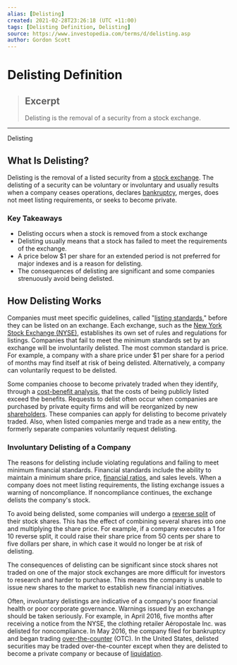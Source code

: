 ```yaml
---
alias: [Delisting]
created: 2021-02-28T23:26:18 (UTC +11:00)
tags: [Delisting Definition, Delisting]
source: https://www.investopedia.com/terms/d/delisting.asp
author: Gordon Scott
---
```


# Delisting Definition

> ## Excerpt
> Delisting is the removal of a security from a stock exchange.

---

Delisting
## What Is Delisting?

Delisting is the removal of a listed security from a [stock exchange](https://www.investopedia.com/terms/s/stockmarket.asp). The delisting of a security can be voluntary or involuntary and usually results when a company ceases operations, declares [bankruptcy](https://www.investopedia.com/terms/b/bankruptcy.asp), merges, does not meet listing requirements, or seeks to become private.

### Key Takeaways

-   Delisting occurs when a stock is removed from a stock exchange
-   Delisting usually means that a stock has failed to meet the requirements of the exchange.
-   A price below $1 per share for an extended period is not preferred for major indexes and is a reason for delisting.
-   The consequences of delisting are significant and some companies strenuously avoid being delisted.

## How Delisting Works

Companies must meet specific guidelines, called "[listing standards](https://www.investopedia.com/terms/l/listingrequirements.asp)," before they can be listed on an exchange. Each exchange, such as the [New York Stock Exchange (NYSE)](https://www.investopedia.com/terms/n/nyse.asp), establishes its own set of rules and regulations for listings. Companies that fail to meet the minimum standards set by an exchange will be involuntarily delisted. The most common standard is price. For example, a company with a share price under $1 per share for a period of months may find itself at risk of being delisted. Alternatively, a company can voluntarily request to be delisted.

Some companies choose to become privately traded when they identify, through a [cost-benefit analysis](https://www.investopedia.com/terms/c/cost-benefitanalysis.asp), that the costs of being publicly listed exceed the benefits. Requests to delist often occur when companies are purchased by private equity firms and will be reorganized by new [shareholders](https://www.investopedia.com/ask/answers/05/delistingofsharesowned.asp). These companies can apply for delisting to become privately traded. Also, when listed companies merge and trade as a new entity, the formerly separate companies voluntarily request delisting.

### Involuntary Delisting of a Company

The reasons for delisting include violating regulations and failing to meet minimum financial standards. Financial standards include the ability to maintain a minimum share price, [financial ratios](https://www.investopedia.com/financial-ratios-4689817), and sales levels. When a company does not meet listing requirements, the listing exchange issues a warning of noncompliance. If noncompliance continues, the exchange delists the company's stock.

To avoid being delisted, some companies will undergo a [reverse split](https://www.investopedia.com/terms/r/reversesplit.asp) of their stock shares. This has the effect of combining several shares into one and multiplying the share price. For example, if a company executes a 1 for 10 reverse split, it could raise their share price from 50 cents per share to five dollars per share, in which case it would no longer be at risk of delisting.

The consequences of delisting can be significant since stock shares not traded on one of the major stock exchanges are more difficult for investors to research and harder to purchase. This means the company is unable to issue new shares to the market to establish new financial initiatives.

Often, involuntary delistings are indicative of a company's poor financial health or poor corporate governance. Warnings issued by an exchange should be taken seriously. For example, in April 2016, five months after receiving a notice from the NYSE, the clothing retailer Aéropostale Inc. was delisted for noncompliance. In May 2016, the company filed for bankruptcy and began trading [over-the-counter](https://www.investopedia.com/terms/o/otc.asp) (OTC). In the United States, delisted securities may be traded over-the-counter except when they are delisted to become a private company or because of [liquidation](https://www.investopedia.com/terms/l/liquidation.asp).
